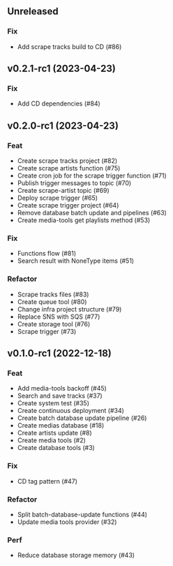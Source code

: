 ## Unreleased

### Fix

- Add scrape tracks build to CD (#86)

## v0.2.1-rc1 (2023-04-23)

### Fix

- Add CD dependencies (#84)

## v0.2.0-rc1 (2023-04-23)

### Feat

- Create scrape tracks project (#82)
- Create scrape artists function (#75)
- Create cron job for the scrape trigger function (#71)
- Publish trigger messages to topic (#70)
- Create scrape-artist topic (#69)
- Deploy scrape trigger (#65)
- Create scrape trigger project (#64)
- Remove database batch update and pipelines (#63)
- Create media-tools get playlists method (#53)

### Fix

- Functions flow (#81)
- Search result with NoneType items (#51)

### Refactor

- Scrape tracks files (#83)
- Create queue tool (#80)
- Change infra project structure (#79)
- Replace SNS with SQS (#77)
- Create storage tool (#76)
- Scrape trigger (#73)

## v0.1.0-rc1 (2022-12-18)

### Feat

- Add media-tools backoff (#45)
- Search and save tracks (#37)
- Create system test (#35)
- Create continuous deployment (#34)
- Create batch database update pipeline (#26)
- Create medias database (#18)
- Create artists update (#8)
- Create media tools (#2)
- Create database tools (#3)

### Fix

- CD tag pattern (#47)

### Refactor

- Split batch-database-update functions (#44)
- Update media tools provider (#32)

### Perf

- Reduce database storage memory (#43)

